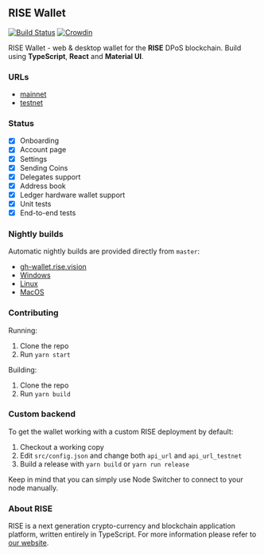 ## RISE Wallet

[![Build Status](https://travis-ci.org/RiseVision/rise-react-wallet.svg?branch=master)](https://travis-ci.org/RiseVision/rise-react-wallet)
[![Crowdin](https://d322cqt584bo4o.cloudfront.net/rise-web-wallet/localized.svg)](https://crowdin.com/project/rise-web-wallet)

RISE Wallet - web & desktop wallet for the **RISE** DPoS blockchain. Build using **TypeScript**, **React** and **Material UI**.

### URLs

- [mainnet](https://wallet-beta.rise.vision/)
- [testnet](https://twallet-beta.rise.vision/)

### Status

- [x] Onboarding
- [x] Account page
- [x] Settings
- [x] Sending Coins
- [x] Delegates support
- [x] Address book
- [x] Ledger hardware wallet support
- [x] Unit tests
- [x] End-to-end tests

### Nightly builds

Automatic nightly builds are provided directly from `master`:
- [gh-wallet.rise.vision](https://gh-wallet.rise.vision/onboarding/add-account)
- [Windows](https://gh-wallet.rise.vision/rise-wallet-win-nightly.exe)
- [Linux](https://gh-wallet.rise.vision/rise-wallet-linux-nightly)
- [MacOS](https://gh-wallet.rise.vision/rise-wallet-macos-nightly)

### Contributing

Running:
1. Clone the repo
1. Run `yarn start`

Building:
1. Clone the repo
1. Run `yarn build`

### Custom backend

To get the wallet working with a custom RISE deployment by default:
1. Checkout a working copy
1. Edit `src/config.json` and change both `api_url` and `api_url_testnet`
1. Build a release with `yarn build` or `yarn run release`

Keep in mind that you can simply use Node Switcher to connect to your node manually.


### About RISE

RISE is a next generation crypto-currency and blockchain application platform, written entirely in TypeScript. For more information please refer to [our website](https://rise.vision/).
